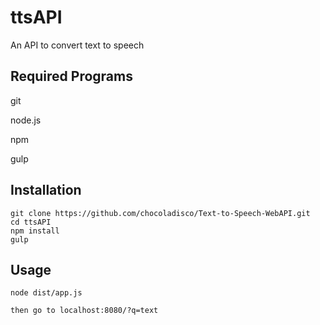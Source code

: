 # ttsAPI
An API to convert text to speech

## Required Programs ##

git

node.js

npm

gulp

## Installation ##

	git clone https://github.com/chocoladisco/Text-to-Speech-WebAPI.git
	cd ttsAPI
	npm install
	gulp

## Usage ##
  
  	node dist/app.js
	
	then go to localhost:8080/?q=text
